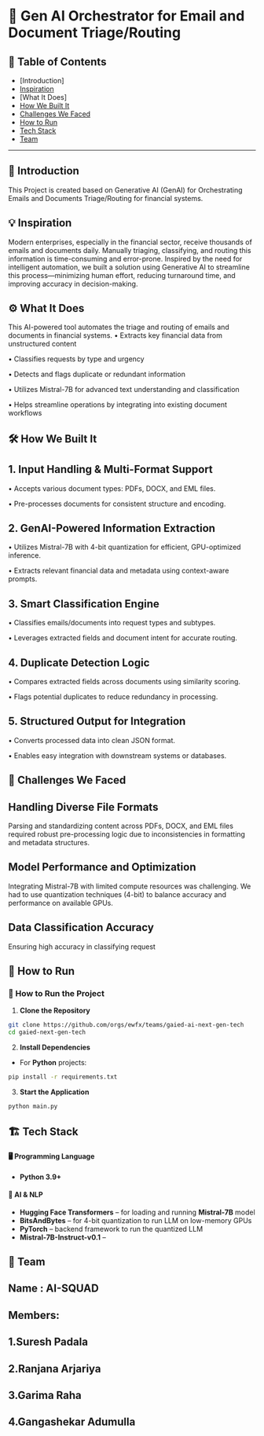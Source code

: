 # 🚀 Gen AI Orchestrator for Email and Document Triage/Routing

## 📌 Table of Contents
- [Introduction]
- [Inspiration]()
- [What It Does]
- [How We Built It](#how-we-built-it)
- [Challenges We Faced](#challenges-we-faced)
- [How to Run](#how-to-run)
- [Tech Stack](#tech-stack)
- [Team](#team)

---

## 🎯 Introduction
This Project is created based on Generative AI (GenAI) for Orchestrating Emails and Documents Triage/Routing for financial systems.



## 💡 Inspiration
Modern enterprises, especially in the financial sector, receive thousands of emails and documents daily. Manually triaging, classifying, and routing this information is time-consuming and error-prone. Inspired by the need for intelligent automation, we built a solution using Generative AI to streamline this process—minimizing human effort, reducing turnaround time, and improving accuracy in decision-making.

## ⚙️ What It Does
This AI-powered tool automates the triage and routing of emails and documents in financial systems. 
• Extracts key financial data from unstructured content

• Classifies requests by type and urgency

• Detects and flags duplicate or redundant information

• Utilizes Mistral-7B for advanced text understanding and classification

• Helps streamline operations by integrating into existing document workflows

## 🛠️ How We Built It
## 1. Input Handling & Multi-Format Support

• Accepts various document types: PDFs, DOCX, and EML files.

• Pre-processes documents for consistent structure and encoding.

## 2. GenAI-Powered Information Extraction

• Utilizes Mistral-7B with 4-bit quantization for efficient, GPU-optimized inference.

• Extracts relevant financial data and metadata using context-aware prompts.

## 3. Smart Classification Engine

• Classifies emails/documents into request types and subtypes.

• Leverages extracted fields and document intent for accurate routing.

## 4. Duplicate Detection Logic

• Compares extracted fields across documents using similarity scoring.

• Flags potential duplicates to reduce redundancy in processing.

## 5. Structured Output for Integration

• Converts processed data into clean JSON format.

• Enables easy integration with downstream systems or databases.

## 🚧 Challenges We Faced
## Handling Diverse File Formats
Parsing and standardizing content across PDFs, DOCX, and EML files required robust pre-processing logic due to inconsistencies in formatting and metadata structures.

## Model Performance and Optimization
Integrating Mistral-7B with limited compute resources was challenging. We had to use quantization techniques (4-bit) to balance accuracy and performance on available GPUs.

## Data Classification Accuracy
Ensuring high accuracy in classifying request

## 🏃 How to Run
### 🚀 How to Run the Project

1. **Clone the Repository**

```bash
git clone https://github.com/orgs/ewfx/teams/gaied-ai-next-gen-tech
cd gaied-next-gen-tech
```

2. **Install Dependencies**

- For **Python** projects:

```bash
pip install -r requirements.txt
```


3. **Start the Application**

```bash
python main.py
```


## 🏗️ Tech Stack
 
#### 🖥️ Programming Language
- **Python 3.9+**

#### 🧠 AI & NLP
- **Hugging Face Transformers** – for loading and running **Mistral-7B** model  
- **BitsAndBytes** – for 4-bit quantization to run LLM on low-memory GPUs  
- **PyTorch** – backend framework to run the quantized LLM  
- **Mistral-7B-Instruct-v0.1** –

## 👥 Team
## Name : AI-SQUAD
## Members: 
## 1.Suresh Padala
## 2.Ranjana Arjariya
## 3.Garima Raha
## 4.Gangashekar Adumulla